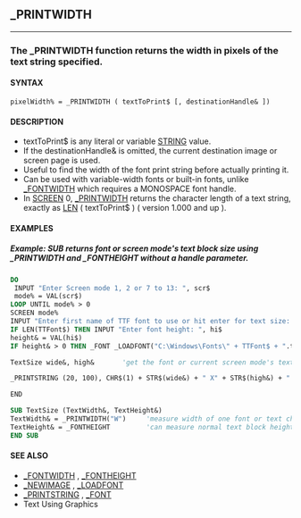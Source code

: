 ## _PRINTWIDTH
---

### The _PRINTWIDTH function returns the width in pixels of the text string specified.

#### SYNTAX

`pixelWidth% = _PRINTWIDTH ( textToPrint$ [, destinationHandle& ])`

#### DESCRIPTION
* textToPrint$ is any literal or variable [STRING](./STRING.md) value.
* If the destinationHandle& is omitted, the current destination image or screen page is used.
* Useful to find the width of the font print string before actually printing it.
* Can be used with variable-width fonts or built-in fonts, unlike [_FONTWIDTH](./_FONTWIDTH.md) which requires a MONOSPACE font handle.
* In [SCREEN](./SCREEN.md) 0, [_PRINTWIDTH](./_PRINTWIDTH.md) returns the character length of a text string, exactly as [LEN](./LEN.md) ( textToPrint$ ) ( version 1.000 and up ).


#### EXAMPLES
##### Example: SUB returns font or screen mode's text block size using _PRINTWIDTH and _FONTHEIGHT without a handle parameter.
```vb
DO
 INPUT "Enter Screen mode 1, 2 or 7 to 13: ", scr$
 mode% = VAL(scr$)
LOOP UNTIL mode% > 0
SCREEN mode%
INPUT "Enter first name of TTF font to use or hit enter for text size: ", TTFont$
IF LEN(TTFont$) THEN INPUT "Enter font height: ", hi$
height& = VAL(hi$)
IF height& > 0 THEN _FONT _LOADFONT("C:\Windows\Fonts\" + TTFont$ + ".ttf", height&, style$)

TextSize wide&, high&       'get the font or current screen mode's text block pixel size

_PRINTSTRING (20, 100), CHR$(1) + STR$(wide&) + " X" + STR$(high&) + " " + CHR$(2)

END

SUB TextSize (TextWidth&, TextHeight&)
TextWidth& = _PRINTWIDTH("W")     'measure width of one font or text character
TextHeight& = _FONTHEIGHT         'can measure normal text block heights also
END SUB
```
  


#### SEE ALSO
* [_FONTWIDTH](./_FONTWIDTH.md) , [_FONTHEIGHT](./_FONTHEIGHT.md)
* [_NEWIMAGE](./_NEWIMAGE.md) , [_LOADFONT](./_LOADFONT.md)
* [_PRINTSTRING](./_PRINTSTRING.md) , [_FONT](./_FONT.md)
* Text Using Graphics
